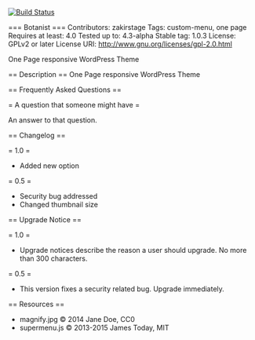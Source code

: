 [![Build Status](https://travis-ci.org/Automattic/_s.svg?branch=master)](https://travis-ci.org/Automattic/_s)

=== Botanist ===
Contributors: zakirstage
Tags: custom-menu, one page
Requires at least: 4.0
Tested up to: 4.3-alpha
Stable tag: 1.0.3
License: GPLv2 or later
License URI: http://www.gnu.org/licenses/gpl-2.0.html

One Page responsive WordPress Theme

== Description ==
One Page responsive WordPress Theme

== Frequently Asked Questions ==

= A question that someone might have =

An answer to that question.

== Changelog ==

= 1.0 =
* Added new option

= 0.5 =
* Security bug addressed
* Changed thumbnail size

== Upgrade Notice ==

= 1.0 =
* Upgrade notices describe the reason a user should upgrade.  No more than 300 characters.

= 0.5 =

* This version fixes a security related bug.  Upgrade immediately.

== Resources ==
* magnify.jpg © 2014 Jane Doe, CC0
* supermenu.js © 2013-2015 James Today, MIT 